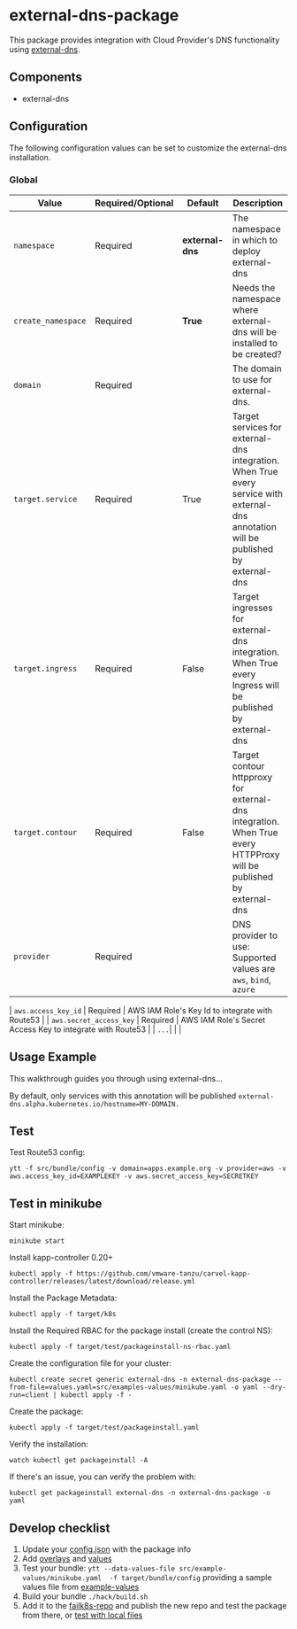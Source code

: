 # external-dns-package

This package provides integration with Cloud Provider's DNS functionality using [external-dns](https://github.com/kubernetes-sigs/external-dns).

## Components

* external-dns

## Configuration

The following configuration values can be set to customize the external-dns installation.

### Global

| Value | Required/Optional | Default     | Description |
|-------|-------------------|-------------|-------------|
| `namespace` | Required | **external-dns** | The namespace in which to deploy external-dns |
| `create_namespace` | Required | **True** | Needs the namespace where external-dns will be installed to be created? |
| `domain` | Required | <EMPTY> | The domain to use for external-dns. |
| `target.service` | Required | True | Target services for external-dns integration. When True every service with external-dns annotation will be published by external-dns |
| `target.ingress` | Required | False | Target ingresses for external-dns integration. When True every Ingress will be published by external-dns |
| `target.contour` | Required | False | Target contour httpproxy for external-dns integration. When True every HTTPProxy will be published by external-dns |
| `provider` | Required | <EMPTY> | DNS provider to use: Supported values are `aws`, `bind`, `azure`|

| `aws.access_key_id` | Required | AWS IAM Role's Key Id to integrate with Route53 |
| `aws.secret_access_key` | Required | AWS IAM Role's Secret Access Key to integrate with Route53 |
| `...`| | |

## Usage Example

This walkthrough guides you through using external-dns...

By default, only services with this annotation will be published `external-dns.alpha.kubernetes.io/hostname=MY-DOMAIN.`

## Test

Test Route53 config:
```
ytt -f src/bundle/config -v domain=apps.example.org -v provider=aws -v aws.access_key_id=EXAMPLEKEY -v aws.secret_access_key=SECRETKEY
```

## Test in minikube

Start minikube:
```
minikube start
```

Install kapp-controller 0.20+
```
kubectl apply -f https://github.com/vmware-tanzu/carvel-kapp-controller/releases/latest/download/release.yml
```

Install the Package Metadata:
```
kubectl apply -f target/k8s
```

Install the Required RBAC for the package install (create the control NS):
```
kubectl apply -f target/test/packageinstall-ns-rbac.yaml
```

Create the configuration file for your cluster:
```
kubectl create secret generic external-dns -n external-dns-package --from-file=values.yaml=src/examples-values/minikube.yaml -o yaml --dry-run=client | kubectl apply -f -
```

Create the package:
```
kubectl apply -f target/test/packageinstall.yaml
```

Verify the installation:
```
watch kubectl get packageinstall -A
```

If there's an issue, you can verify the problem with:

```
kubectl get packageinstall external-dns -n external-dns-package -o yaml
```

## Develop checklist


1. Update your [config.json](./config.json) with the package info
2. Add [overlays](./src/bundle/config/overlays/) and [values](./src/bundle/config/values.yaml)
3. Test your bundle: `ytt --data-values-file src/example-values/minikube.yaml  -f target/bundle/config` providing a sample values file from [example-values](./src/examples-values/)
4. Build your bundle `./hack/build.sh`
5. Add it to the [failk8s-repo](https://github.com/failk8s-packages/failk8s-repo) and publish the new repo and test the package from there, or [test with local files](./target/test)
